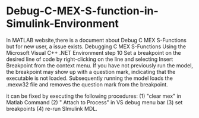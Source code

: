 # Debug-C-MEX-S-function-in-Simulink-Environment
In MATLAB website,there is a document about Debug C MEX S-Functions
but for new user, a issue exists.
Debugging C MEX S-Functions Using the Microsoft Visual C++ .NET Environment
step 10 Set a breakpoint on the desired line of code by right-clicking on the line and selecting Insert Breakpoint from the context menu. If you have not previously run the model, the breakpoint may show up with a question mark, indicating that the executable is not loaded. Subsequently running the model loads the .mexw32 file and removes the question mark from the breakpoint.

it can be fixed by executing the following procedures:
(1) "clear mex"  in Matlab Command
(2) " Attach to Process" in VS debug menu bar
(3) set breakpoints 
(4) re-run SImulink MDL.
